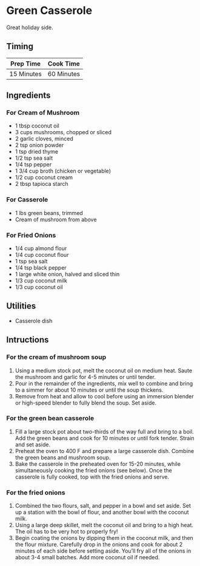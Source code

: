 # Green Casserole

Great holiday side.

## Timing

| Prep Time  | Cook Time  |
| ---------- | ---------- |
| 15 Minutes | 60 Minutes |

## Ingredients

### For Cream of Mushroom

- 1 tbsp coconut oil
- 3 cups mushrooms, chopped or sliced
- 2 garlic cloves, minced
- 2 tsp onion powder
- 1 tsp dried thyme
- 1/2 tsp sea salt
- 1/4 tsp pepper
- 1 3/4 cup broth (chicken or vegetable)
- 1/2 cup coconut cream
- 2 tbsp tapioca starch

### For Casserole

- 1 lbs green beans, trimmed
- Cream of mushroom from above

### For Fried Onions

- 1/4 cup almond flour
- 1/4 cup coconut flour
- 1 tsp sea salt
- 1/4 tsp black pepper
- 1 large white onion, halved and sliced thin
- 1/3 cup coconut milk
- 1/3 cup coconut oil

## Utilities

- Casserole dish

## Intructions

### For the cream of mushroom soup

1. Using a medium stock pot, melt the coconut oil on medium heat. Saute the
   mushroom and garlic for 4-5 minutes or until tender.
2. Pour in the remainder of the ingredients, mix well to combine and bring to a
   simmer for about 10 minutes or until the soup thickens.
3. Remove from heat and allow to cool before using an immersion blender or
   high-speed blender to fully blend the soup. Set aside.

### For the green bean casserole

1. Fill a large stock pot about two-thirds of the way full and bring to a boil.
   Add the green beans and cook for 10 minutes or until fork tender. Strain and
   set aside.
2. Preheat the oven to 400 F and prepare a large casserole dish. Combine the
   green beans and mushroom soup.
3. Bake the casserole in the preheated oven for 15-20 minutes, while
   simultaneously cooking the fried onions (see below). Once the casserole is
   fully cooked, top with the fried onions and serve.

### For the fried onions

1. Combined the two flours, salt, and pepper in a bowl and set aside. Set up a
   station with the bowl of flour, and another bowl with the coconut milk.
2. Using a large deep skillet, melt the coconut oil and bring to a high heat.
   The oil has to be very hot to properly fry!
3. Begin coating the onions by dipping them in the coconut milk, and then the
   flour mixture. Carefully drop in the onions and cook for about 2 minutes of
   each side before setting aside. You’ll fry all of the onions in about 3-4
   small batches. Add more coconut oil if needed.

